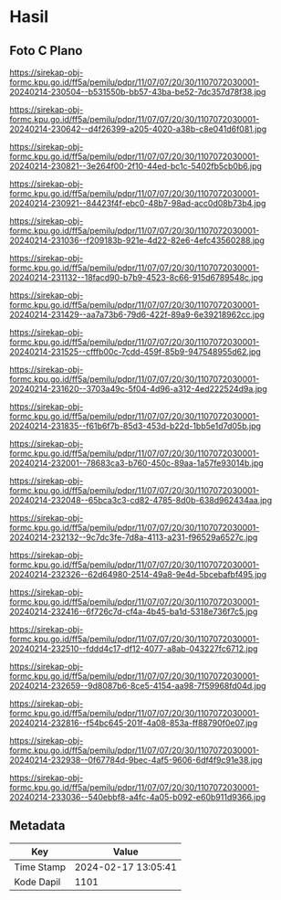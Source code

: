 # Hasil

## Foto C Plano

https://sirekap-obj-formc.kpu.go.id/ff5a/pemilu/pdpr/11/07/07/20/30/1107072030001-20240214-230504--b531550b-bb57-43ba-be52-7dc357d78f38.jpg

https://sirekap-obj-formc.kpu.go.id/ff5a/pemilu/pdpr/11/07/07/20/30/1107072030001-20240214-230642--d4f26399-a205-4020-a38b-c8e041d6f081.jpg

https://sirekap-obj-formc.kpu.go.id/ff5a/pemilu/pdpr/11/07/07/20/30/1107072030001-20240214-230821--3e264f00-2f10-44ed-bc1c-5402fb5cb0b6.jpg

https://sirekap-obj-formc.kpu.go.id/ff5a/pemilu/pdpr/11/07/07/20/30/1107072030001-20240214-230921--84423f4f-ebc0-48b7-98ad-acc0d08b73b4.jpg

https://sirekap-obj-formc.kpu.go.id/ff5a/pemilu/pdpr/11/07/07/20/30/1107072030001-20240214-231036--f209183b-921e-4d22-82e6-4efc43560288.jpg

https://sirekap-obj-formc.kpu.go.id/ff5a/pemilu/pdpr/11/07/07/20/30/1107072030001-20240214-231132--18facd90-b7b9-4523-8c66-915d6789548c.jpg

https://sirekap-obj-formc.kpu.go.id/ff5a/pemilu/pdpr/11/07/07/20/30/1107072030001-20240214-231429--aa7a73b6-79d6-422f-89a9-6e39218962cc.jpg

https://sirekap-obj-formc.kpu.go.id/ff5a/pemilu/pdpr/11/07/07/20/30/1107072030001-20240214-231525--cfffb00c-7cdd-459f-85b9-947548955d62.jpg

https://sirekap-obj-formc.kpu.go.id/ff5a/pemilu/pdpr/11/07/07/20/30/1107072030001-20240214-231620--3703a49c-5f04-4d96-a312-4ed222524d9a.jpg

https://sirekap-obj-formc.kpu.go.id/ff5a/pemilu/pdpr/11/07/07/20/30/1107072030001-20240214-231835--f61b6f7b-85d3-453d-b22d-1bb5e1d7d05b.jpg

https://sirekap-obj-formc.kpu.go.id/ff5a/pemilu/pdpr/11/07/07/20/30/1107072030001-20240214-232001--78683ca3-b760-450c-89aa-1a57fe93014b.jpg

https://sirekap-obj-formc.kpu.go.id/ff5a/pemilu/pdpr/11/07/07/20/30/1107072030001-20240214-232048--65bca3c3-cd82-4785-8d0b-638d962434aa.jpg

https://sirekap-obj-formc.kpu.go.id/ff5a/pemilu/pdpr/11/07/07/20/30/1107072030001-20240214-232132--9c7dc3fe-7d8a-4113-a231-f96529a6527c.jpg

https://sirekap-obj-formc.kpu.go.id/ff5a/pemilu/pdpr/11/07/07/20/30/1107072030001-20240214-232326--62d64980-2514-49a8-9e4d-5bcebafbf495.jpg

https://sirekap-obj-formc.kpu.go.id/ff5a/pemilu/pdpr/11/07/07/20/30/1107072030001-20240214-232416--6f726c7d-cf4a-4b45-ba1d-5318e736f7c5.jpg

https://sirekap-obj-formc.kpu.go.id/ff5a/pemilu/pdpr/11/07/07/20/30/1107072030001-20240214-232510--fddd4c17-df12-4077-a8ab-043227fc6712.jpg

https://sirekap-obj-formc.kpu.go.id/ff5a/pemilu/pdpr/11/07/07/20/30/1107072030001-20240214-232659--9d8087b6-8ce5-4154-aa98-7f59968fd04d.jpg

https://sirekap-obj-formc.kpu.go.id/ff5a/pemilu/pdpr/11/07/07/20/30/1107072030001-20240214-232816--f54bc645-201f-4a08-853a-ff88790f0e07.jpg

https://sirekap-obj-formc.kpu.go.id/ff5a/pemilu/pdpr/11/07/07/20/30/1107072030001-20240214-232938--0f67784d-9bec-4af5-9606-6df4f9c91e38.jpg

https://sirekap-obj-formc.kpu.go.id/ff5a/pemilu/pdpr/11/07/07/20/30/1107072030001-20240214-233036--540ebbf8-a4fc-4a05-b092-e60b911d9366.jpg


## Metadata

| Key        | Value               |
| ---------- | ------------------- |
| Time Stamp | 2024-02-17 13:05:41 |
| Kode Dapil | 1101                |



